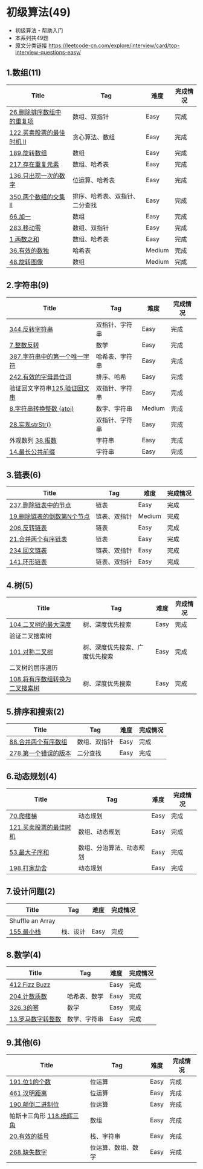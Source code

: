 # 初级算法(49)
- 初级算法 - 帮助入门
- 本系列共49题
- 原文分类链接 https://leetcode-cn.com/explore/interview/card/top-interview-questions-easy/

## 1.数组(11)

| Title                                                        | Tag                            | 难度   | 完成情况 |
| ------------------------------------------------------------ | ------------------------------ | ------ | -------- |
| [26.删除排序数组中的重复项](https://leetcode-cn.com/problems/remove-duplicates-from-sorted-array) | 数组、双指针                   | Easy   | 完成     |
| [122.买卖股票的最佳时机 II](https://leetcode-cn.com/problems/best-time-to-buy-and-sell-stock-ii) | 贪心算法、数组                 | Easy   | 完成     |
| [189.旋转数组](https://leetcode-cn.com/problems/rotate-array) | 数组                           | Easy   | 完成     |
| [217.存在重复元素](https://leetcode-cn.com/problems/contains-duplicate/) | 数组、哈希表                   | Easy   | 完成     |
| [136.只出现一次的数字](https://leetcode-cn.com/problems/single-number) | 位运算、哈希表                 | Easy   | 完成     |
| [350.两个数组的交集 II](https://leetcode-cn.com/problems/intersection-of-two-arrays-ii/) | 排序、哈希表、双指针、二分查找 | Easy   | 完成     |
| [66.加一](https://leetcode-cn.com/problems/plus-one)         | 数组                           | Easy   | 完成     |
| [283.移动零](https://leetcode-cn.com/problems/move-zeroes/)  | 数组、双指针                   | Easy   | 完成     |
| [1.两数之和](https://leetcode-cn.com/problems/two-sum/)      | 数组、哈希表                   | Easy   | 完成     |
| [36.有效的数独](https://leetcode-cn.com/problems/valid-sudoku/) | 哈希表                         | Medium | 完成     |
| [48.旋转图像](https://leetcode-cn.com/problems/rotate-image/) | 数组                           | Medium | 完成     |

## 2.字符串(9)

| Title                                                        | Tag            | 难度   | 完成情况 |
| ------------------------------------------------------------ | -------------- | ------ | -------- |
| [344.反转字符串](https://leetcode-cn.com/problems/reverse-string/) | 双指针、字符串 | Easy   | 完成     |
| [7.整数反转](https://leetcode-cn.com/problems/reverse-integer) | 数学           | Easy   | 完成     |
| [387.字符串中的第一个唯一字符](https://leetcode-cn.com/problems/first-unique-character-in-a-string/) | 哈希表、字符串 | Easy   | 完成     |
| [242.有效的字母异位词](https://leetcode-cn.com/problems/valid-anagram/) | 排序、哈希     | Easy   | 完成     |
| 验证回文字符串[125.验证回文串](https://leetcode-cn.com/problems/valid-palindrome) | 双指针、字符串 | Easy   | 完成     |
| [8.字符串转换整数 (atoi)](https://leetcode-cn.com/problems/string-to-integer-atoi/) | 数字、字符串   | Medium | 完成     |
| [28.实现strStr()](https://leetcode-cn.com/problems/implement-strstr) | 双指针、字符串 | Easy   | 完成     |
| 外观数列 [38.报数](https://leetcode-cn.com/problems/count-and-say) | 字符串         | Easy   | 完成     |
| [14.最长公共前缀](https://leetcode-cn.com/problems/longest-common-prefix) | 字符串         | Easy   | 完成     |

## 3.链表(6)

| Title                                                        | Tag          | 难度   | 完成情况 |
| ------------------------------------------------------------ | ------------ | ------ | -------- |
| [237.删除链表中的节点](https://leetcode-cn.com/problems/delete-node-in-a-linked-list/) | 链表         | Easy   | 完成     |
| [19.删除链表的倒数第N个节点](https://leetcode-cn.com/problems/remove-nth-node-from-end-of-list/) | 链表、双指针 | Medium | 完成     |
| [206.反转链表](https://leetcode-cn.com/problems/reverse-linked-list/) | 链表         | Easy   | 完成     |
| [21.合并两个有序链表](https://leetcode-cn.com/problems/merge-two-sorted-lists) | 链表         | Easy   | 完成     |
| [234.回文链表](https://leetcode-cn.com/problems/palindrome-linked-list/) | 链表、双指针 | Easy   | 完成     |
| [141.环形链表](https://leetcode-cn.com/problems/linked-list-cycle) | 链表、双指针 | Easy   | 完成     |

## 4.树(5)

| Title                                                        | Tag                            | 难度 | 完成情况 |
| ------------------------------------------------------------ | ------------------------------ | ---- | -------- |
| [104.二叉树的最大深度](https://leetcode-cn.com/problems/maximum-depth-of-binary-tree) | 树、深度优先搜索               | Easy | 完成     |
| 验证二叉搜索树                                               |                                |      |          |
| [101.对称二叉树](https://leetcode-cn.com/problems/symmetric-tree) | 树、深度优先搜索、广度优先搜索 | Easy | 完成     |
| 二叉树的层序遍历                                             |                                |      |          |
| [108.将有序数组转换为二叉搜索树](https://leetcode-cn.com/problems/convert-sorted-array-to-binary-search-tree) | 树、深度优先搜索               | Easy | 完成     |

## 5.排序和搜索(2)

| Title                                                        | Tag          | 难度 | 完成情况 |
| ------------------------------------------------------------ | ------------ | ---- | -------- |
| [88.合并两个有序数组](https://leetcode-cn.com/problems/merge-sorted-array) | 数组、双指针 | Easy | 完成     |
| [278.第一个错误的版本](https://leetcode-cn.com/problems/first-bad-version/) | 二分查找     | Easy | 完成     |

## 6.动态规划(4)

| Title                                                        | Tag                      | 难度 | 完成情况 |
| ------------------------------------------------------------ | ------------------------ | ---- | -------- |
| [70.爬楼梯](https://leetcode-cn.com/problems/climbing-stairs) | 动态规划                 | Easy | 完成     |
| [121.买卖股票的最佳时机](https://leetcode-cn.com/problems/best-time-to-buy-and-sell-stock) | 数组、动态规划           | Easy | 完成     |
| [53.最大子序和](https://leetcode-cn.com/problems/maximum-subarray) | 数组、分治算法、动态规划 | Easy | 完成     |
| [198.打家劫舍](https://leetcode-cn.com/problems/house-robber) | 动态规划                 | Easy | 完成     |

## 7.设计问题(2)

| Title                                                    | Tag      | 难度 | 完成情况 |
| -------------------------------------------------------- | -------- | ---- | -------- |
| Shuffle an Array                                         |          |      |          |
| [155.最小栈](https://leetcode-cn.com/problems/min-stack) | 栈、设计 | Easy | 完成     |

## 8.数学(4)

| Title                                                        | Tag          | 难度 | 完成情况 |
| ------------------------------------------------------------ | ------------ | ---- | -------- |
| [412.Fizz Buzz](https://leetcode-cn.com/problems/fizz-buzz/) |              | Easy | 完成     |
| [204.计数质数](https://leetcode-cn.com/problems/count-primes/) | 哈希表、数学 | Easy | 完成     |
| [326.3的幂](https://leetcode-cn.com/problems/power-of-three/) | 数学         | Easy | 完成     |
| [13.罗马数字转整数](https://leetcode-cn.com/problems/roman-to-integer) | 数学、字符串 | Easy | 完成     |

## 9.其他(6)

| Title                                                        | Tag                | 难度 | 完成情况 |
| ------------------------------------------------------------ | ------------------ | ---- | -------- |
| [191.位1的个数](https://leetcode-cn.com/problems/number-of-1-bits) | 位运算             | Easy | 完成     |
| [461.汉明距离](https://leetcode-cn.com/problems/hamming-distance/) | 位运算             | Easy | 完成     |
| [190.颠倒二进制位](https://leetcode-cn.com/problems/reverse-bits) | 位运算             | Easy | 完成     |
| 帕斯卡三角形 [118.杨辉三角](https://leetcode-cn.com/problems/pascals-triangle) | 数组               | Easy | 完成     |
| [20.有效的括号](https://leetcode-cn.com/problems/valid-parentheses) | 栈、字符串         | Easy | 完成     |
| [268.缺失数字](https://leetcode-cn.com/problems/missing-number/) | 位运算、数组、数学 | Easy | 完成     |